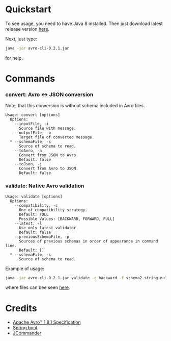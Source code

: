 # Quickstart

To see usage, you need to have Java 8 installed. Then just download latest release version 
[here](https://github.com/rkluszczynski/avro-cli/releases/download/avro-cli-0.2.1/avro-cli-0.2.1.jar).

Next, just type:

```bash
java -jar avro-cli-0.2.1.jar 
```

for help.

# Commands

### convert: Avro <-> JSON conversion

Note, that this conversion is without schema included in Avro files.

```
Usage: convert [options]
  Options:
    --inputFile, -i
      Source file with message.
    --outputFile, -o
      Target file of converted message.
  * --schemaFile, -s
      Source of schema to read.
    --toAvro, -a
      Convert from JSON to Avro.
      Default: false
    --toJson, -j
      Convert from Avro to JSON.
      Default: false
```

### validate: Native Avro validation

```
Usage: validate [options]
  Options:
    --compatibility, -c
      One of compatibility strategy.
      Default: FULL
      Possible Values: [BACKWARD, FORWARD, FULL]
    --latest, -l
      Use only latest validator.
      Default: false
    --previousSchemaFile, -p
      Sources of previous schemas in order of appearance in command line.
      Default: []
  * --schemaFile, -s
      Source of schema to read.
```

Example of usage:

```bash
java -jar avro-cli-0.2.1.jar validate -c backward -f schema2-string-null-field.json -p schema1-string-field.json 
```

where files can bee seen [here](https://github.com/rkluszczynski/avro-cli/tree/master/src/test/resources/validation).

# Credits

 * [Apache Avro™ 1.8.1 Specification](http://avro.apache.org/docs/1.8.1/spec.html)
 * [Spring boot](https://projects.spring.io/spring-boot)
 * [JCommander](http://jcommander.org)
